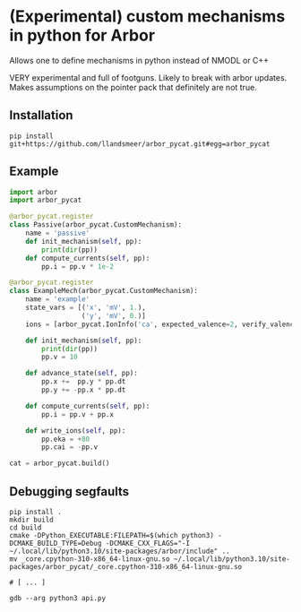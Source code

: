 # (Experimental) custom mechanisms in python for Arbor

Allows one to define mechanisms in python instead of NMODL or C++

VERY experimental and full of footguns. Likely to break with arbor updates.
Makes assumptions on the pointer pack that definitely are not true.

## Installation

```
pip install git+https://github.com/llandsmeer/arbor_pycat.git#egg=arbor_pycat
```

## Example

```python
import arbor
import arbor_pycat

@arbor_pycat.register
class Passive(arbor_pycat.CustomMechanism):
    name = 'passive'
    def init_mechanism(self, pp):
        print(dir(pp))
    def compute_currents(self, pp):
        pp.i = pp.v * 1e-2

@arbor_pycat.register
class ExampleMech(arbor_pycat.CustomMechanism):
    name = 'example'
    state_vars = [('x', 'mV', 1.),
                  ('y', 'mV', 0.)]
    ions = [arbor_pycat.IonInfo('ca', expected_valence=2, verify_valence=True)]

    def init_mechanism(self, pp):
        print(dir(pp))
        pp.v = 10

    def advance_state(self, pp):
        pp.x +=  pp.y * pp.dt
        pp.y += -pp.x * pp.dt

    def compute_currents(self, pp):
        pp.i = pp.v + pp.x

    def write_ions(self, pp):
        pp.eka = +80
        pp.cai = -pp.v

cat = arbor_pycat.build()
```

## Debugging segfaults

```
pip install .
mkdir build
cd build
cmake -DPython_EXECUTABLE:FILEPATH=$(which python3) -DCMAKE_BUILD_TYPE=Debug -DCMAKE_CXX_FLAGS="-I ~/.local/lib/python3.10/site-packages/arbor/include" ..
mv _core.cpython-310-x86_64-linux-gnu.so ~/.local/lib/python3.10/site-packages/arbor_pycat/_core.cpython-310-x86_64-linux-gnu.so

# [ ... ]

gdb --arg python3 api.py
```
